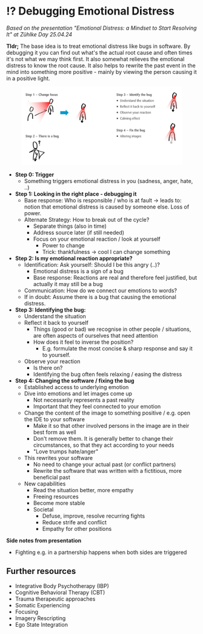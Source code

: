 # ⁉️ Debugging Emotional Distress

_Based on the presentation "Emotional Distress: a Mindset to Start Resolving It" at Zühlke Day 25.04.24_

**Tldr;** The base idea is to treat emotional distress like bugs in software. By debugging it you can find out what's the actual root cause and often times it's not what we may think first. It also somewhat relieves the emotional distress to know the root cause. It also helps to rewrite the past event in the mind into something more positive - mainly by viewing the person causing it in a positive light.

<figure><img src="../gitbook/assets/Screenshot 2024-04-25 at 15.56.24.png" alt=""><figcaption></figcaption></figure>

* **Step 0: Trigger**
  * Something triggers emotional distress in you (sadness, anger, hate, ..)
* **Step 1: Looking in the right place - debugging it**
  * Base response: Who is responsible / who is at fault -> leads to: notion that emotional distress is caused by someone else. Loss of power.&#x20;
  * Alternate Strategy: How to break out of the cycle?
    * Separate things (also in time)
    * Address source later (if still needed)
    * Focus on your emotional reaction / look at yourself
      * Power to change
      * Trick: thankfulness -> cool I can change something
* **Step 2: Is my emotional reaction appropriate?**
  * Identification: Ask yourself: Should I be this angry (..)?
    * Emotional distress is a sign of a bug
    * Base response: Reactions are real and therefore feel justified, but actually it may still be a bug
  * Communication: How do we connect our emotions to words?
  * If in doubt: Assume there is a bug that causing the emotional distress.
* **Step 3: Identifying the bug:**&#x20;
  * Understand the situation
  * Reflect it back to yourself
    * Things (good or bad) we recognise in other people / situations, are often aspects of ourselves that need attention
    * How does it feel to inverse the position?
      * E.g. formulate the most concise & sharp response and say it to yourself.
  * Observe your reaction
    * Is there on?
    * Identifying the bug often feels relaxing / easing the distress
* **Step 4: Changing the software / fixing the bug**
  * Established access to underlying emotion
  * Dive into emotions and let images come up
    * Not necessarily represents a past reality
    * Important that they feel connected to your emotion
  * Change the content of the image to something positive / e.g. open the IDE to your software
    * Make it so that other involved persons in the image are in their best form as well
    * Don't remove them. It is generally better to change their circumstances, so that they act according to your needs
    * "Love trumps hate/anger"
  * This rewrites your software
    * No need to change your actual past (or conflict partners)
    * Rewrite the software that was written with a fictitious, more beneficial past
  * New capabilities
    * Read the situation better, more empathy
    * Freeing resources
    * Become more stable
    * Societal
      * Defuse, improve, resolve recurring fights
      * Reduce strife and conflict
      * Empathy for other positions

**Side notes from presentation**

* Fighting e.g. in a partnership happens when both sides are triggered

## Further resources

* Integrative Body Psychotherapy (IBP)
* ﻿﻿Cognitive Behavioral Therapy (CBT)
* ﻿﻿Trauma therapeutic approaches
* ﻿﻿Somatic Experiencing
* ﻿﻿Focusing
* ﻿﻿Imagery Rescripting
* ﻿﻿Ego State Integration
